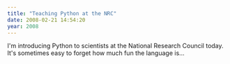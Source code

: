 ```yaml
---
title: "Teaching Python at the NRC"
date: 2008-02-21 14:54:20
year: 2008
---
```

I'm introducing Python to scientists at the National Research Council today.  It's sometimes easy to forget how much fun the language is...
